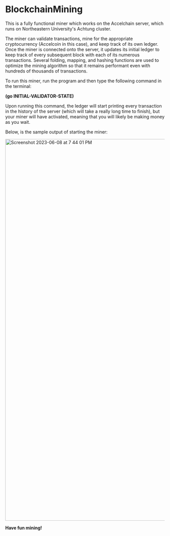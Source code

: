 # BlockchainMining

This is a fully functional miner which works on the Accelchain server, which runs on Northeastern University's Achtung cluster.

The miner can validate transactions, mine for the appropriate cryptocurrency (Accelcoin in this case), and keep track of its own ledger. Once the miner is connected onto the server, it updates its initial ledger to keep track of every subsequent block with each of its numerous transactions. Several folding, mapping, and hashing functions are used to optimize the mining algorithm so that it remains performant even with hundreds of thousands of transactions.

To run this miner, run the program and then type the following command in the terminal: 

**(go INITIAL-VALIDATOR-STATE)**

Upon running this command, the ledger will start printing every transaction in the history of the server (which will take a really long time to finish), but your miner will have activated, meaning that you will likely be making money as you wait.

Below, is the sample output of starting the miner:


<img width="1203" alt="Screenshot 2023-06-08 at 7 44 01 PM" src="https://github.com/phegde494/BlockchainMining/assets/48624928/cf234b7f-6732-4151-8491-1272811e18a4">

**Have fun mining!**

